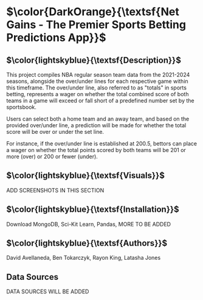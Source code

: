# $\color{DarkOrange}{\textsf{Net Gains - The Premier Sports Betting Predictions App}}$


## $\color{lightskyblue}{\textsf{Description}}$
This project compiles NBA regular season team data from the 2021-2024 seasons, alongside the over/under lines for each respective game within this timeframe. The over/under line, also referred to as "totals" in sports betting, represents a wager on whether the total combined score of both teams in a game will exceed or fall short of a predefined number set by the sportsbook.<br>

Users can select both a home team and an away team, and based on the provided over/under line, a prediction will be made for whether the total score will be over or under the set line. <br>

For instance, if the over/under line is established at 200.5, bettors can place a wager on whether the total points scored by both teams will be 201 or more (over) or 200 or fewer (under).


## $\color{lightskyblue}{\textsf{Visuals}}$
ADD SCREENSHOTS IN THIS SECTION

## $\color{lightskyblue}{\textsf{Installation}}$
Download MongoDB, Sci-Kit Learn, Pandas, MORE TO BE ADDED


## $\color{lightskyblue}{\textsf{Authors}}$
David Avellaneda, Ben Tokarczyk, Rayon King, Latasha Jones

## Data Sources
DATA SOURCES WILL BE ADDED

